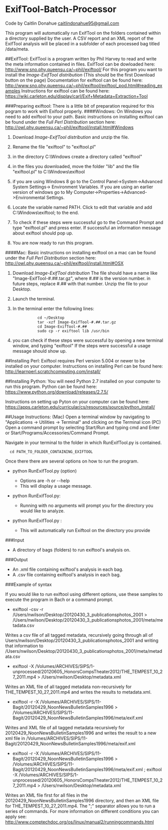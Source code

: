 # ExifTool-Batch-Processor
Code by Caitlin Donahue caitlindonahue95@gmail.com

This program will automatically run ExifTool on the folders contained within a directory supplied by the user.  A CSV report and an XML report of the ExifTool analysis will be placed in a subfolder of each processed bag titled /data/meta.

##ExifTool:
ExifTool is a program written by Phil Harvey to read and write the meta information contained in files.
ExifTool can be dowloaded here: http://www.sno.phy.queensu.ca/~phil/exiftool/
For this program you want to install the *Image-ExifTool distribution* (This should be the first Download button on the page)
Documentation for exiftool can be found here: http://www.sno.phy.queensu.ca/~phil/exiftool/exiftool_pod.html#reading_examples
Instructions for exiftool can be found here: https://wiki.carleton.edu/display/carl/Exif+Metadata+Extraction+Tool

###Preparing exiftool:
There is a little bit of preparation required for this pogram to work with Exifool properly.
####Windows:
On Windows you need to add exiftool to your path.
Basic instructions on installing exiftool can be found under the *Full Perl Distribution* section here:
http://owl.phy.queensu.ca/~phil/exiftool/install.html#Windows

1. Download *Image-ExifTool distribution* and unzip the file. 

2. Rename the file "exiftool" to "exiftool.pl"

3. in the directory C:\Windows create a directory called "exiftool"

4. in the files you downloaded, move the folder "lib" and the file "exiftool.pl" to C:\Windows\exiftool

5. if you are using Windows 8 go to the Control Panel->System->Advanced System Settings-> Environment Variables. If you are using an earlier version of windows go to My Computer->Properties->Advanced->Environmental Settings.

6. Locate the variable named PATH. Click to edit that variable and add C:\Windows\exiftool; to the end.

7. To check if these steps were successful go to the Command Prompt and type "exiftool.pl" and press enter. If successful an information message about exiftool should pop up.

8. You are now ready to run this program.

####Mac:
Basic instructions on installing exiftool on a mac can be found under the *Full Perl Distribution* section here:
http://owl.phy.queensu.ca/~phil/exiftool/install.html#OSX

1. Download *Image-ExifTool dstribution* The file should have a name like "Image-ExifTool-#.##.tar.gz", where #.## is the version number. in future steps, replace #.## with that number. Unzip the file to your Desktop.
2. Launch the terminal.
3. In the terminal enter the following lines:

                  cd ~/Desktop
                  tar -xzf Image-ExifTool-#.##.tar.gz
                  cd Image-ExifTool-#.##
                  sudo cp -r exiftool lib /usr/bin
4. you can check if these steps were successful by opening a new terminal window, and typing "exiftool" If the steps were successful a usage message should show up.


##Installing Perl:
Exiftool requires Perl version 5.004 or newer to be installed on your computer.
Instructions on installing Perl can be found here: http://learnperl.scratchcomputing.com/install/

##Installing Python:
You will need Python 2.7 installed on your computer to run this program.
Python can be found here: https://www.python.org/download/releases/2.7.5/


Instructions on setting up Pyton on your computer can be found here: https://apps.carleton.edu/curricular/cs/resources/source/python_install/


##Usage Instructions:
(Mac) Open a terminal window by navigating to "Applications -> Utilities -> Terminal" and clicking on the Terminal icon
(PC) Open a command prompt by selecting Start/Run and typing cmd and Enter or Start/Programs/Accessories/Command Prompt.

Navigate in your terminal to the folder in which RunExifTool.py is contained.

      cd PATH_TO_FOLDER_CONTAINING_EXIFTOOL

Once there there are several options on how to run the program.

- python RunExifTool.py (option)
  - Options are -h or --help 
  - This will display a usage message.

- python RunExifTool.py:
  - Running with no arguments will prompt you for the directory you would like to analyze.

- python RunExifTool.py <path to files to analyze>:
  - This will automatically run Exiftool on the directory you provide
  

###Input
- A directory of bags (folders) to run exiftool's analysis on.

###Output
- An .xml file containing exiftool's analysis in each bag.
- A .csv file containing exiftool's analysis in each bag.

###Example of syntax

If you would like to run exiftool using different options, use these samples to execute the program in Bach or a command prompt.

- exiftool -csv -r /Users/nwilson/Desktop/20120430_3_publicationsphotos_2001 > /Users/nwilson/Desktop/20120430_3_publicationsphotos_2001/meta/metadata.csv

Writes a csv file of all tagged metadata, recursively going through all of Users/nwilson/Desktop/20120430_3_publicationsphotos_2001 and writing that information to /Users/nwilson/Desktop/20120430_3_publicationsphotos_2001/meta/metadata.csv

- exiftool -X /Volumes/ARCHIVES/SIPS/1-unprocessed/20120605_HonorsCompsTheater2012/THE_TEMPEST_10_27_2011.mp4 > /Users/nwilson/Desktop/metadata.xml 

Writes an XML file of all tagged metadata non-recursively for THE_TEMPEST_10_27_2011.mp4 and writes the results to metadata.xml.

- exiftool -r -X /Volumes/ARCHIVES/SIPS/11-Bagit/20120429_NoonNewsBulletinSamples1996 > /Volumes/ARCHIVES/SIPS/11-Bagit/20120429_NoonNewsBulletinSamples1996/meta/exif.xml

Writes and XML file of all tagged metadata recursively for 20120429_NoonNewsBulletinSamples1996 and writes the result to a new xml file in /Volumes/ARCHIVES/SIPS/11-Bagit/20120429_NoonNewsBulletinSamples1996/meta/exif.xml

- exiftool -r -X /Volumes/ARCHIVES/SIPS/11-Bagit/20120429_NoonNewsBulletinSamples1996 > /Volumes/ARCHIVES/SIPS/11-Bagit/20120429_NoonNewsBulletinSamples1996/meta/exif.xml ; exiftool -X /Volumes/ARCHIVES/SIPS/1-unprocessed/20120605_HonorsCompsTheater2012/THE_TEMPEST_10_27_2011.mp4 > /Users/nwilson/Desktop/metadata.xml

Writes an XML file first for all files in the 20120429_NoonNewsBulletinSamples1996 directory, and then an XML file for THE_TEMPEST_10_27_2011.mp4.  The ";" separator allows you to run a series of commands.  For more information on different conditions you can apply see: http://www.comptechdoc.org/os/linux/manual2/runningcommands.html
